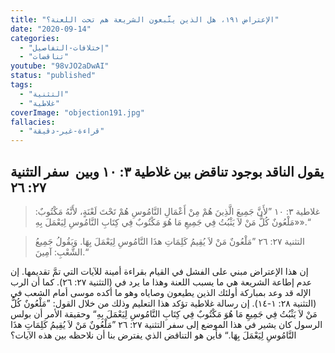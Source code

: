 ```yaml
---
title: "الإعتراض ١٩١، هل الذين يتَّبعون الشريعة هم تحت اللعنة؟"
date: "2020-09-14"
categories:
  - "إختلافات-التفاصيل"
  - "تناقضات"
youtube: "98vJO2aDwAI"
status: "published"
tags:
  - "التثنية"
  - "غلاطية"
coverImage: "objection191.jpg"
fallacies:
  - "قراءة-غير-دقيقة"
---
```


## **يقول الناقد بوجود تناقض بين غلاطية ٣: ١٠ وبين  سفر التثنية ٢٧: ٢٦**

> غلاطية ٣: ١٠ ”لأَنَّ جَمِيعَ الَّذِينَ هُمْ مِنْ أَعْمَالِ النَّامُوسِ هُمْ تَحْتَ لَعْنَةٍ، لأَنَّهُ مَكْتُوبٌ: «مَلْعُونٌ كُلُّ مَنْ لاَ يَثْبُتُ فِي جَمِيعِ مَا هُوَ مَكْتُوبٌ فِي كِتَابِ النَّامُوسِ لِيَعْمَلَ بِهِ».“

> التثنية ٢٧: ٢٦ ”مَلْعُونٌ مَنْ لاَ يُقِيمُ كَلِمَاتِ هذَا النَّامُوسِ لِيَعْمَلَ بِهَا. وَيَقُولُ جَمِيعُ الشَّعْبِ: آمِينَ.“

إن هذا الإعتراض مبني على الفشل في القيام بقراءة أمينة للآيات التي تمَّ تقديمها. إن عدم إطاعة الشريعة هي ما يسبب اللعنة وهذا ما يرد في (التثنية ٢٧: ٢٦). كما أن الرب الإله قد وعد بمباركة أولئك الذين يطيعون وصاياه وهو ما أكده موسى أمام الشعب في (التثنية ٢٨: ١-١٤). إن رسالة غلاطية تؤكد هذا التعليم وذلك من خلال القول: ”مَلْعُونٌ كُلُّ مَنْ لاَ يَثْبُتُ فِي جَمِيعِ مَا هُوَ مَكْتُوبٌ فِي كِتَابِ النَّامُوسِ لِيَعْمَلَ بِهِ“ وحقيقة الأمر أن بولس الرسول كان يشير في هذا الموضع إلى سفر التثنية ٢٧: ٢٦ ”مَلْعُونٌ مَنْ لاَ يُقِيمُ كَلِمَاتِ هذَا النَّامُوسِ لِيَعْمَلَ بِهَا.“ فأين هو التناقض الذي يفترض بنا أن نلاحظه بين هذه الآيات؟
